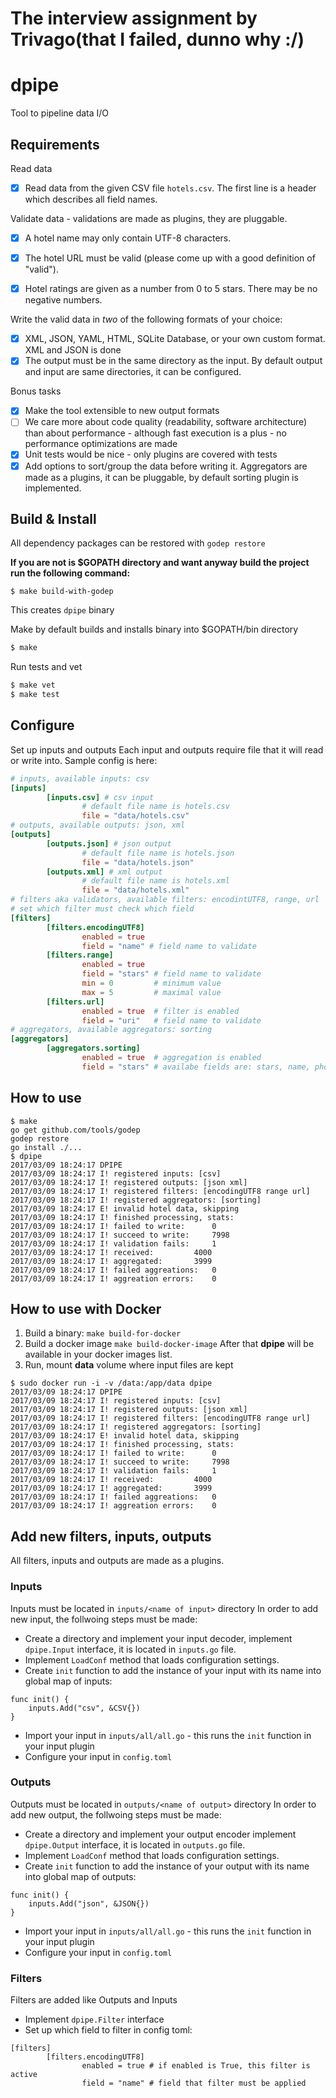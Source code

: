 # The interview assignment by Trivago(that I failed, dunno why :/)

# dpipe
Tool to pipeline data I/O

## Requirements

Read data
- [x] Read data from the given CSV file `hotels.csv`. The first line is a header
   which describes all field names.

Validate data - validations are made as plugins, they are pluggable.
- [x] A hotel name may only contain UTF-8 characters.
- [x] The hotel URL must be valid (please come up with a good definition of "valid").
- [x] Hotel ratings are given as a number from 0 to 5 stars. There may be no negative numbers.


Write the valid data in *two* of the following formats of your choice:  
- [x] XML, JSON, YAML, HTML, SQLite Database, or your own custom format. XML and JSON is done 
- [x] The output must be in the same directory as the input. By default output and input are same directories, it can be configured.

Bonus tasks
- [x] Make the tool extensible to new output formats
- [ ] We care more about code quality (readability, software architecture)
  than about performance - although fast execution is a plus - no performance optimizations are made
- [x] Unit tests would be nice - only plugins are covered with tests
- [x] Add options to sort/group the data before writing it. Aggregators are made as a plugins, it can be pluggable, by default
sorting plugin is implemented.

## Build & Install
All dependency packages can be restored with `godep restore`

**If you are not is $GOPATH directory and want anyway build the project run the following command:**
```
$ make build-with-godep
```
This creates `dpipe` binary

Make by default builds and installs binary into $GOPATH/bin directory
```bash
$ make
```

Run tests and vet 
```bash
$ make vet
$ make test
```
## Configure

Set up inputs and outputs
Each input and outputs require file that it will read or write into.
Sample config is here:
```toml
# inputs, available inputs: csv
[inputs]
        [inputs.csv] # csv input
                # default file name is hotels.csv
                file = "data/hotels.csv"
# outputs, available outputs: json, xml
[outputs]
        [outputs.json] # json output
                # default file name is hotels.json
                file = "data/hotels.json"
        [outputs.xml] # xml output
                # default file name is hotels.xml
                file = "data/hotels.xml"
# filters aka validators, available filters: encodintUTF8, range, url
# set which filter must check which field
[filters]
        [filters.encodingUTF8]
                enabled = true
                field = "name" # field name to validate
        [filters.range]
                enabled = true
                field = "stars" # field name to validate
                min = 0         # minimum value
                max = 5         # maximal value
        [filters.url]
                enabled = true  # filter is enabled
                field = "uri"   # field name to validate
# aggregators, available aggregators: sorting
[aggregators]
        [aggregators.sorting]
                enabled = true  # aggregation is enabled
                field = "stars" # availabe fields are: stars, name, phone

```

## How to use
```
$ make
go get github.com/tools/godep
godep restore
go install ./...
$ dpipe
2017/03/09 18:24:17 DPIPE
2017/03/09 18:24:17 I! registered inputs: [csv]
2017/03/09 18:24:17 I! registered outputs: [json xml]
2017/03/09 18:24:17 I! registered filters: [encodingUTF8 range url]
2017/03/09 18:24:17 I! registered aggregators: [sorting]
2017/03/09 18:24:17 E! invalid hotel data, skipping
2017/03/09 18:24:17 I! finished processing, stats:
2017/03/09 18:24:17 I! failed to write:		 0
2017/03/09 18:24:17 I! succeed to write:	 7998
2017/03/09 18:24:17 I! validation fails:	 1
2017/03/09 18:24:17 I! received:		 4000
2017/03/09 18:24:17 I! aggregated:		 3999
2017/03/09 18:24:17 I! failed aggreations:	 0
2017/03/09 18:24:17 I! aggreation errors:	 0
```

## How to use with Docker
1. Build a binary:
```make build-for-docker```
2. Build a docker image
```make build-docker-image```
After that **dpipe** will be available in your docker images list.
3. Run, mount **data** volume where input files are kept
```
$ sudo docker run -i -v /data:/app/data dpipe
2017/03/09 18:24:17 DPIPE
2017/03/09 18:24:17 I! registered inputs: [csv]
2017/03/09 18:24:17 I! registered outputs: [json xml]
2017/03/09 18:24:17 I! registered filters: [encodingUTF8 range url]
2017/03/09 18:24:17 I! registered aggregators: [sorting]
2017/03/09 18:24:17 E! invalid hotel data, skipping
2017/03/09 18:24:17 I! finished processing, stats:
2017/03/09 18:24:17 I! failed to write:		 0
2017/03/09 18:24:17 I! succeed to write:	 7998
2017/03/09 18:24:17 I! validation fails:	 1
2017/03/09 18:24:17 I! received:		 4000
2017/03/09 18:24:17 I! aggregated:		 3999
2017/03/09 18:24:17 I! failed aggreations:	 0
2017/03/09 18:24:17 I! aggreation errors:	 0
```

## Add new filters, inputs, outputs
All filters, inputs and outputs are made as a plugins.

### Inputs
Inputs must be located in `inputs/<name of input>` directory
In order to add new input, the follwoing steps must be made:
- Create a directory and implement your input decoder, 
implement `dpipe.Input` interface, it is located in `inputs.go` file.
- Implement `LoadConf` method that loads configuration settings.
- Create `init` function to add the instance of your input with its name into global map of inputs: 
```
func init() {
	inputs.Add("csv", &CSV{})
}
```
- Import your input in `inputs/all/all.go` - this runs the `init` function in your input plugin
- Configure your input in `config.toml`

### Outputs
Outputs must be located in `outputs/<name of output>` directory
In order to add new output, the follwoing steps must be made:
- Create a directory and implement your output encoder 
implement `dpipe.Output` interface, it is located in `outputs.go` file.
- Implement `LoadConf` method that loads configuration settings.
- Create `init` function to add the instance of your output with its name into global map of outputs: 
```
func init() {
	inputs.Add("json", &JSON{})
}
```
- Import your input in `inputs/all/all.go` - this runs the `init` function in your input plugin
- Configure your input in `config.toml`

### Filters
Filters are added like Outputs and Inputs
- Implement `dpipe.Filter` interface
- Set up which field to filter in config toml:
```
[filters]
        [filters.encodingUTF8]
                enabled = true # if enabled is True, this filter is active
                field = "name" # field that filter must be applied

```
